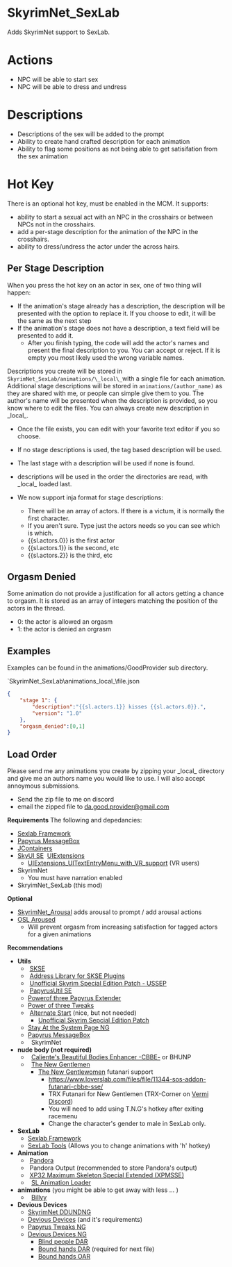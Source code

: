 # SkyrimNet_SexLab

Adds SkyrimNet support to SexLab.

# Actions 
- NPC will be able to start sex
- NPC will be able to dress and undress

# Descriptions 
- Descriptions of the sex will be added to the prompt
- Ability to create hand crafted description for each animation
- Ability to flag some positions as not being able to get satisifation from the sex animation

# Hot Key
There is an optional hot key, must be enabled in the MCM.  It supports: 
- ability to start a sexual act with an NPC in the crosshairs or between NPCs not in the crosshairs.
- add a per-stage description for the animation of the NPC in the crosshairs. 
- ability to dress/undress the actor under the across hairs.

## Per Stage Description 
When you press the hot key on an actor in sex, one of two thing will happen:
- If the animation's stage already has a description, the description will be presented with the option to replace it. If you choose to edit, it will be the same as the next step
- If the animation's stage does not have a description, a text field will be presented to add it. 
  - After you finish typing, the code will add the actor's names and present the final description to you.  You can accept or reject. If it is empty you most likely used the wrong variable names.

Descriptions you create will be stored in `SkyrimNet_SexLab/animations/\_local\_`with a single file for each animation. Additional stage descriptions will be stored in `animations/(author_name)` as they are shared with me, or people can simple give them to you.  The author's name will be presented when the description is provided, so you know where to edit the files. You can always create new description in \_local\_.

- Once the file exists, you can edit with your favorite text editor if you so choose.
- If no stage descriptions is used, the tag based description will be used. 
- The last stage with a description will be used if none is found.
- descriptions will be used in the order the directories are read, with \_local\_ loaded last.

- We now support inja format for stage descriptions:
  - There will be an array of actors.  If there is a victum, it is normally the first character.
  - If you aren't sure.  Type just the actors needs so you can see which is which.
  - {{sl.actors.0}} is the first actor 
  - {{sl.actors.1}} is the second, etc 
  - {{sl.actors.2}} is the third, etc 

## Orgasm Denied 
Some animation do not provide a justification for all actors getting a chance to orgasm.
It is stored as an array of integers matching the position of the actors in the thread. 
- 0: the actor is allowed an orgasm
- 1: the actor is denied an orgrasm 

## Examples 
Examples can be found in the animations/GoodProvider sub directory.

`SkyrimNet_SexLab\animations\_local_\file.json
~~~json
{
    "stage 1": {
        "description":"{{sl.actors.1}} kisses {{sl.actors.0}}.",
        "version": "1.0"
    },
    "orgasm_denied":[0,1]
}
~~~

## Load Order
Please send me any animations you create by zipping your \_local\_ directory and give me an authors name you would like to use.  I will also accept annoymous submissions.

- Send the zip file to me on discord
- email the zipped file to da.good.provider@gmail.com 

**Requirements**
The following and depedancies:
- [Sexlab Framework](https://www.loverslab.com/files/category/228-sexlab-framework-se/)
- [Papyrus MessageBox](https://www.nexusmods.com/skyrimspecialedition/mods/83578)
- [JContainers](https://www.nexusmods.com/skyrimspecialedition/mods/16495)
- [SkyUI SE](https://www.nexusmods.com/skyrimspecialedition/mods/12604)
  [UIExtensions](https://www.nexusmods.com/skyrimspecialedition/mods/17561)
   - [UIExtensions_UITextEntryMenu_with_VR_support](https://github.com/mrowrpurr/UIExtensions_UITextEntryMenu_with_VR_support) (VR users)
- SkyrimNet
   - You must have narration enabled
- SkryimNet_SexLab (this mod) 
 
**Optional**
- [SkyrimNet_Arousal](https://github.com/GoodProvider/SkyrimNet_Arousal) adds arousal to prompt / add arousal actions 
- [OSL Aroused](https://www.nexusmods.com/skyrimspecialedition/mods/65454)
   - Will prevent orgasm from increasing satisfaction for tagged actors for a given animations
        

**Recommendations**
- **Utils**
    -  [SKSE](https://skse.silverlock.org/)
    -  [Address Library for SKSE Plugins](https://www.nexusmods.com/skyrimspecialedition/mods/32444)
    -  [Unofficial Skyrim Special Edition Patch - USSEP](https://www.nexusmods.com/skyrimspecialedition/mods/266)
    -  [PapyrusUtil SE](https://www.nexusmods.com/skyrimspecialedition/mods/13048)
    -  [Powerof three Papyrus Extender](https://www.nexusmods.com/skyrimspecialedition/mods/22854)
    -  [Power of three Tweaks](https://www.nexusmods.com/skyrimspecialedition/mods/51073)
    -  [Alternate Start](https://www.nexusmods.com/skyrimspecialedition/mods/272) (nice, but not needed)
       - [Unofficial Skyrim Sepcial Edition Patch](https://www.nexusmods.com/skyrimspecialedition/mods/51073)
    -  [Stay At the System Page NG](https://www.nexusmods.com/skyrimspecialedition/mods/76927)
    -  [Papyrus MessageBox](https://www.nexusmods.com/skyrimspecialedition/mods/83578)
    -   SkyrimNet 
- **nude body (not required)**
    -   [Caliente's Beautiful Bodies Enhancer -CBBE-](https://www.nexusmods.com/skyrimspecialedition/mods/198) or BHUNP
    -   [The New Gentlemen](https://www.loverslab.com/files/file/5355-schlongs-of-skyrim-se/)
        - [The New Gentlewomen](https://www.nexusmods.com/skyrimspecialedition/mods/105649) futanari support
            - https://www.loverslab.com/files/file/11344-sos-addon-futanari-cbbe-sse/
            - TRX Futanari for New Gentlemen (TRX-Corner on [Vermi Discord](https://discord.gg/vermishub))
            - You will need to add using T.N.G's hotkey after exiting racemenu
            - Change the character's gender to male in SexLab only.
- **SexLab**
    -  [Sexlab Framework](https://www.loverslab.com/files/category/228-sexlab-framework-se/)
    -  [SexLab Tools](https://www.loverslab.com/files/file/10660-sexlab-tools-for-se-patched/) (Allows you to change animations with 'h' hotkey)
- **Animation**
    -  [Pandora](https://www.nexusmods.com/skyrimspecialedition/mods/133232)
    -  Pandora Output (recommended to store Pandora's output)
    -  [XP32 Maximum Skeleton Special Extended (XPMSSE)](https://www.nexusmods.com/skyrimspecialedition/mods/1988)
    -   [SL Animation Loader](https://www.loverslab.com/files/file/5328-sexlab-animation-loader-sse/)
- **animations** (you might be able to get away with less ... )
    -   [Billyy](https://www.loverslab.com/files/file/3999-billyys-slal-animations-2025-1-1/)
- **Devious Devices** 
    - [SkyrimNet DDUNDNG](https://github.com/naitro2010/SkyrimNet_UDNG/releases/download/alpha2/SkyrimNetDDUDNG.zip)
    - [Devious Devices](https://www.loverslab.com/files/file/5878-devious-devices-se/) (and it's requirements)
    - [Papyrus Tweaks NG](https://www.nexusmods.com/skyrimspecialedition/mods/77779)
    - [Devious Devices NG](https://www.loverslab.com/files/file/29779-devious-devices-ng/)
        - [Blind people DAR](https://www.nexusmods.com/skyrimspecialedition/mods/90947)
        - [Bound hands DAR](https://www.nexusmods.com/skyrimspecialedition/mods/89247) (required for next file) 
        - [Bound hands OAR](https://www.nexusmods.com/skyrimspecialedition/mods/143622?tab=files)

